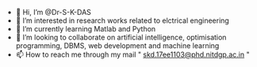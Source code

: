 - 👋 Hi, I’m @Dr-S-K-DAS
- 👀 I’m interested in research works related to elctrical engineering 
- 🌱 I’m currently learning Matlab and Python
- 💞️ I’m looking to collaborate on artificial intelligence, optimisation programming, DBMS, web development and machine learning
- 📫 How to reach me through my mail " skd.17ee1103@phd.nitdgp.ac.in "

<!---
Dr-S-K-DAS/Dr-S-K-DAS is a ✨ special ✨ repository because its `README.md` (this file) appears on your GitHub profile.
You can click the Preview link to take a look at your changes.
--->

